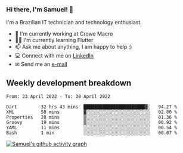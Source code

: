 ### Hi there, I'm Samuel! 👋

I'm a Brazilian IT technician and technology enthusiast.

- 🏢 I'm currently working at Crowe Macro
- 👨‍💻 I'm currently learning Flutter
- 📫 Ask me about anything, I am happy to help :)
- 💻 Connect with me on [LinkedIn](https://www.linkedin.com/in/samuel-s-marques/)
- ✉ Send me an [e-mail](mailto:samuel.s.marques@protonmail.com)

## Weekly development breakdown
<!--START_SECTION:waka-->

```text
From: 23 April 2022 - To: 30 April 2022

Dart         32 hrs 43 mins  ███████████████████████▓░   94.27 %
XML          58 mins         ▓░░░░░░░░░░░░░░░░░░░░░░░░   02.80 %
Properties   28 mins         ▒░░░░░░░░░░░░░░░░░░░░░░░░   01.36 %
Groovy       19 mins         ▒░░░░░░░░░░░░░░░░░░░░░░░░   00.92 %
YAML         11 mins         ░░░░░░░░░░░░░░░░░░░░░░░░░   00.54 %
Bash         1 min           ░░░░░░░░░░░░░░░░░░░░░░░░░   00.07 %
```

<!--END_SECTION:waka-->

[![Samuel's github activity graph](https://activity-graph.herokuapp.com/graph?username=samuel-s-marques&theme=react-dark)](https://github.com/samuel-s-marques)
